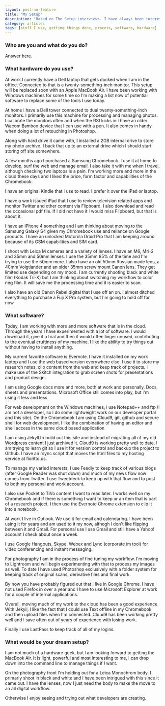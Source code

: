 ```yaml
---
layout: post-no-feature
title: "My Setup"
description: "Based on The Setup interviews. I have always been interested in how others get their work done. Here's my setup."
category: articles
tags: [stuff I use, getting things done, process, software, hardware]
---
```


### Who are you and what do you do?
Answer [here](http://www.fioritto.us/about/index.html).

### What hardware do you use?
At work I currently have a Dell laptop that gets docked when I am in the office. Connected to that is a twenty-something-inch monitor. This setup will be replaced soon with an Apple MacBook Air. I have been working with Windows machines for some time so I'm making a list now of potential software to replace some of the tools I use today.

At home I have a Dell tower connected to dual twenty-something-inch monitors. I primarily use this machine for processing and managing photos. I calibrate the monitors often and when the RSI kicks in I have an older Wacom Bamboo device that I can use with a pen. It also comes in handy when doing a lot of retouching in Photoshop.

Along with hard drive it came with, I installed a 2GB internal drive to store my photo archive. I back that up to an external drive which I should start storing off site somewhere.

A few months ago I purchased a Samsung Chromebook. I use it at home to develop, surf the web and manage email. I also take it with me when I travel, although checking two laptops is a pain. I'm working more and more in the cloud these days and I liked the price, form factor and capabilities of the Chromebook.

I have an original Kindle that I use to read. I prefer it over the iPad or laptop.

I have a work issued iPad that I use to review television related apps and monitor Twitter and other content via Flipboard. I also download and read the occasional pdf file. If I did not have it I would miss Flipboard, but that is about it. 

I have an iPhone 4 something and I am thinking about moving to the Samsung Galaxy S4 given my Chromebook use and reliance on Google products. I have an unlocked Motorola Droid Pro that I am keeping around because of its GSM capabilities and SIM card.

I shoot with Leica M cameras and a variety of lenses. I have an M6, M4-2 and 35mm and 50mm lenses. I use the 35mm 85% of the time and I'm trying to use the 50mm more. I also have an old 50mm Russian made lens, a 40mm Voigtlander and an older 35mm screw mount Canon lens. They get limited use depending on my mood. I am currently shooting black and white film (Kodak Tri-X) but I am thinking about switching my workflow to color neg film. It will save me the processing time and it is easier to scan.

I also have an old Canon Rebel digital that I use off an on. I almost ditched everything to purchase a Fuji X Pro system, but I'm going to hold off for now.

### What software?
Today, I am working with more and more software that is in the cloud. Through the years I have experimented with a lot of software. I would download it, give it a trial and then it would often linger unused, contributing to the eventual cruftiness of my machine. I like the ability to try things out without having to install anything.

My current favorite software is Evernote. I have it installed on my work laptop and I use the web based version everywhere else. I use it to store my research notes, clip content from the web and keep track of projects. I make use of the Skitch integration to grab screen shots for presentations and product design. 

I am using Google docs more and more, both at work and personally. Docs, sheets and presentations. Microsoft Office still comes into play, but I'm using it less and less.

For web development on the Windows machines, I use Notepad++ and ftp (I am not a developer, so I do some lightweight work on our developer portal and this site). On the Chromebook I am using Cloud9, git, github and secure shell for web development. I like the combination of having an editor and shell access in the same cloud based application. 

I am using Jekyll to build out this site and instead of migrating all of my old Wordpress content I just archived it. Cloud9 is working pretty well to date. I am trying to learn git so I use it for version control and backup the project to Github. I have an rsync script that moves the html files to my hosting service at fioritto.us.

To manage my varied interests, I use Feedly to keep track of various blogs (after Google Reader was shut down) and much of my news flow now comes from Twitter. I use Tweetdeck to keep up with that flow and to post to both my personal and work account.

I also use Pocket to TiVo content I want to read later. I works well on my Chromebook and if there is something I want to keep or an item that is part of a research project, I then use the Evernote Chrome extension to clip it into a notebook.

At work I live in Outlook. We use it for email and calendaring. I have been using it for years and am used to it my now, althogh I don't like flipping between it and Gmail. For personal use I use Gmail and still have a Yahoo! account I check about once a week.

I use Google Hangouts, Skype, Webex and Lync (corporate im tool) for video conferencing and instant messaging.

For photography I am in the process of fine tuning my workflow. I'm moving to Lightroom and will begin experimenting with that to process my images as well. To date I have used Photoshop exclusively with a folder system for keeping track of original scans, derivative files and final work.

By now you have probably figured out that I live in Google Chrome. I have not used Firefox in over a year and I have to use Microsoft Explorer at work for a couple of internal applications.

Overall, moving much of my work to the cloud has been a good experience. With Jekyll, I like the fact that I could use Text offline in my Chromebook and then upload files when I'm connected. Cloud9 has been working pretty well and I save often out of years of experience with losing work.

Finally I use LastPass to keep track of all of my logins.

### What would be your dream setup?
I am not much of a hardware geek, but I am looking forward to getting the MacBook Air. It is light, powerful and most interesting to me, I can drop down into the command line to manage things if I want.

On the photography front I'm holding out for a Leica Monochrom body. I primarly shoot in black and white and I have been intrigued with this since it came out. I have the lenses, now I just need the body to make the move to an all digital workflow.

Otherwise I enjoy seeing and trying out what developers are creating. 
